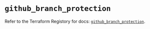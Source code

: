 # `github_branch_protection`

Refer to the Terraform Registory for docs: [`github_branch_protection`](https://www.terraform.io/docs/providers/github/r/branch_protection).
